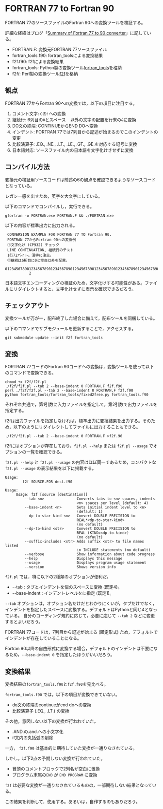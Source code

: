 # FORTRAN 77 to Fortran 90
FORTRAN 77のソースファイルのFortran 90への変換ツールを検証する。

詳細な経緯はブログ「[Summary of Fortran 77 to 90 converter](https://senooken.jp/blog/2014/08/08/)」に記している。

- FORTRAN.F: 変換元FORTRAN 77ソースファイル
- fortran_tools.f90: fortran_toolsによる変換結果
- f2f.f90: f2fによる変換結果
- fortran_tools: Python製の変換ツール[fortran_tools](https://github.com/arktools/fortran_tools)を格納
- f2f/: Perl製の変換ツール[f2f](https://bitbucket.org/lemonlab/f2f/)を格納

## 観点
FORTRAN 77からFortran 90への変換では，以下の項目に注目する。

1. コメント文字: `C`の`!`への変換
2. 継続行: 6列目の`0`とスペース ` ` 以外の文字の配置を行末の`&`に変換
3. DO文の終端: CONTINUEからEND DOへ変換
4. インデント: FORTRAN 77では7列目から記述が始まるのでこのインデントの変更
5. 比較演算子: .EQ., .NE., .LT., .LE., .GT., .GE.を対応する記号に変換
6. 日本語対応: ソースファイル内の日本語を文字化けさせずに変換

## コンパイル方法
変換元の検証用ソースコードは前述の6の観点を確認できるようなソースコードとなっている。

レガシー感を出すため，英字を大文字にしている。

以下のコマンドでコンパイルし，実行できる。

```
gfortran -o FORTRAN.exe FORTRAN.F && ./FORTRAN.exe
```

以下の内容が標準出力に出力される。

```
 CONVERSION EXAMPLE FOR FORTRAN 77 TO Fortran 90.
 FORTRAN 77からFortran 90への変換例
 ①文字化け (CP932) チェック
 LINE CONTINUATION, 継続行のテスト
 1行72バイト。漢字に注意。
 行継続は6桁目に0と空白以外を配置。
 0123456789012345678901234567890123456789012345678901234567890123456789012345678901234567890123456789
           2
```

日本語文字エンコーディングの検証のため，文字化けする可能性がある。ファイルにリダイレクトすると，文字化けせずに表示を確認できるだろう。

## チェックアウト
変換ツールが万が一，配布終了した場合に備えて，配布ツールを同梱している。

以下のコマンドでサブモジュールを更新することで，アクセスする。

```
git submodule update --init f2f fortran_tools
```

## 変換
FORTRAN 77コードのFortran 90コードへの変換は，変換ツールを使って以下のコマンドで変換できる。

```
chmod +x f2f/f2f.pl
./f2f/f2f.pl --tab 2 --base-indent 0 FORTRAN.F f2f.f90
perl ./f2f/f2f.pl --tab 2 --base-indent 0 FORTRAN.F f2f.f90
python fortran_tools/fortran_tools/fixed2free.py fortran_tools.f90
```

それぞれ共通で，第1引数に入力ファイルを指定して，第2引数で出力ファイルを指定する。

f2fは出力ファイルを指定しなければ，標準出力に変換結果を出力する。そのため，以下のようにリダイレクトしてファイルに出力することもできる。

```
./f2f/f2f.pl --tab 2 --base-indent 0 FORTRAN.F >f2f.90
```

f2fにはオプションが存在しており，`f2f.pl --help` または `f2f.pl --usage` でオプションの一覧を確認できる。

`f2f.pl --help` と `f2f.pl --usage` の内容はほぼ同一であるため，コンパクトな `f2f.pl --usage` の表示結果を以下に掲載する。

```
Usage:
        f2f SOURCE.FOR dest.f90

Usage:
     Usage: f2f [source [destination]]
         --tab <n>               Converts tabs to <n> spaces, indents
                                 <n> spaces per level (default: 4)
         --base-indent <n>       Sets initial indent level to <n>
                                 (default: 1)
         --dp-to-star-kind <n>   Convert DOUBLE PRECISION to
                                 REAL*<dp-to-star-kind>
                                 (no default)
         --dp-to-kind <str>      Convert DOUBLE PRECISION to
                                 REAL (KIND=<dp-to-kind>)
                                 (no default)
         --suffix-includes <str> Adds suffix <str> to file names listed
                                 in INCLUDE statements (no default)
         --verbose               Show information about code progress
         --help                  Displays this message
         --usage                 Displays program usage statement
         --version               Shows version info
```

`f2f.pl` では，特に以下の2種類のオプションが便利だ。

- --tab <n>: タブとインデントを<n>個のスペースに変換 (既定4)。
- --base-indent <n>: インデントレベルを<n>に指定 (既定1)。

`--tab` オプションは，オプション名だけだとわかりにくいが，タブだけでなく，インデントを指定したスペースに変換する。デフォルトはPythonと同じ4となっている。
自分のコーディング規約に応じて，必要に応じて `--tab 2` などに変更するとよいだろう。

FORTRAN 77コードは，7列目から記述が始まる (固定形式) ため，デフォルトでインデントが存在していることになる。

Fortran 90以降の自由形式に変換する場合，デフォルトのインデントは不要になるため，`--base-indent 0` を指定したほうがいいだろう。

## 変換結果
変換結果の`fortran_tools.f90`と`f2f.f90`を見比べる。

`fortran_tools.f90` では，以下の項目が変換できていない。

- do文の終端のcontinueがend doへの変換
- 比較演算子 (.EQ., .LT.) の変換

その他，意図しない以下の変換が行われていた。

- .AND.の.and.への小文字化
- if文内の丸括弧の削除

一方， `f2f.f90` は基本的に期待していた変換が一通りなされている。

しかし，以下2点の予期しない変換が行われていた。

- 冒頭のコメントブロックで2列名が空白に置換
- プログラム末尾の`END` が `END PROGRAM` に変換

`f2f` は必要な変換が一通りなされているものの，一部期待しない結果となっている。

この結果を判断して，使用する。あるいは，自作するのもありだろう。

